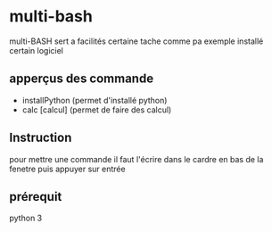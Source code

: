 # multi-bash
multi-BASH sert a facilités certaine tache comme pa exemple installé certain logiciel

## apperçus des commande
- installPython (permet d'installé python)
- calc [calcul] (permet de faire des calcul)

## Instruction
pour mettre une commande il faut l'écrire dans le cardre en bas de la fenetre puis appuyer sur entrée

## prérequit
python 3
